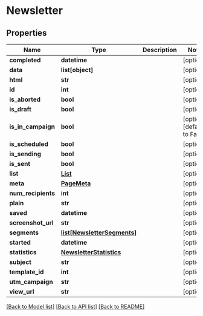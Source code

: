 # Newsletter

## Properties
Name | Type | Description | Notes
------------ | ------------- | ------------- | -------------
**completed** | **datetime** |  | [optional] 
**data** | **list[object]** |  | [optional] 
**html** | **str** |  | [optional] 
**id** | **int** |  | [optional] 
**is_aborted** | **bool** |  | [optional] 
**is_draft** | **bool** |  | [optional] 
**is_in_campaign** | **bool** |  | [optional] [default to False]
**is_scheduled** | **bool** |  | [optional] 
**is_sending** | **bool** |  | [optional] 
**is_sent** | **bool** |  | [optional] 
**list** | [**List**](List.md) |  | [optional] 
**meta** | [**PageMeta**](PageMeta.md) |  | [optional] 
**num_recipients** | **int** |  | [optional] 
**plain** | **str** |  | [optional] 
**saved** | **datetime** |  | [optional] 
**screenshot_url** | **str** |  | [optional] 
**segments** | [**list[NewsletterSegments]**](NewsletterSegments.md) |  | [optional] 
**started** | **datetime** |  | [optional] 
**statistics** | [**NewsletterStatistics**](NewsletterStatistics.md) |  | [optional] 
**subject** | **str** |  | [optional] 
**template_id** | **int** |  | [optional] 
**utm_campaign** | **str** |  | [optional] 
**view_url** | **str** |  | [optional] 

[[Back to Model list]](../README.md#documentation-for-models) [[Back to API list]](../README.md#documentation-for-api-endpoints) [[Back to README]](../README.md)


